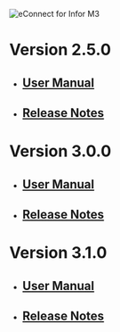 ![eConnect for Infor M3](../../../../images/banner-econnect-m3.jpg)

# Version 2.5.0

- ## [User Manual](2.5.0/usermanual-gift-card.md)

- ## [Release Notes](2.5.0/release-notes-gift-card.md)

# Version 3.0.0

- ## [User Manual](3.0.0/usermanual-gift-card.md)

- ## [Release Notes](3.0.0/release-notes-gift-card.md)

# Version 3.1.0

- ## [User Manual](3.1.0/usermanual-gift-card.md)

- ## [Release Notes](3.1.0/release-notes-gift-card.md)
